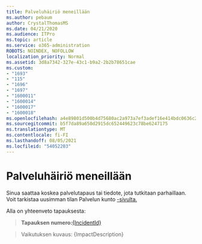 ```yaml
---
title: Palveluhäiriö meneillään
ms.author: pebaum
author: CrystalThomasMS
ms.date: 04/21/2020
ms.audience: ITPro
ms.topic: article
ms.service: o365-administration
ROBOTS: NOINDEX, NOFOLLOW
localization_priority: Normal
ms.assetid: 3d8a7342-327e-43c1-b9a2-2b2b78651cae
ms.custom:
- "1693"
- "115"
- "1696"
- "1697"
- "1600011"
- "1600014"
- "1600017"
- "1600018"
ms.openlocfilehash: a4e89801d500b4d75680ac2a973a7ef3adef16e414bdc0636c222dde6e462cd7
ms.sourcegitcommit: b5f7da89a650d2915dc652449623c78be6247175
ms.translationtype: MT
ms.contentlocale: fi-FI
ms.lasthandoff: 08/05/2021
ms.locfileid: "54052203"
---
```

# <a name="service-incident-in-progress"></a>Palveluhäiriö meneillään

Sinua saattaa koskea palvelutapaus tai tiedote, jota tutkitaan parhaillaan. Voit tarkistaa uusimman tilan Palvelun kunto [-sivulta.](https://admin.microsoft.com/adminportal/home#/servicehealth)
  
Alla on yhteenveto tapauksesta:
  
> **Tapauksen numero:**[{IncidentId}](https://admin.microsoft.com/adminportal/home#/servicehealth)
 
> Vaikutuksen kuvaus: {ImpactDescription}
